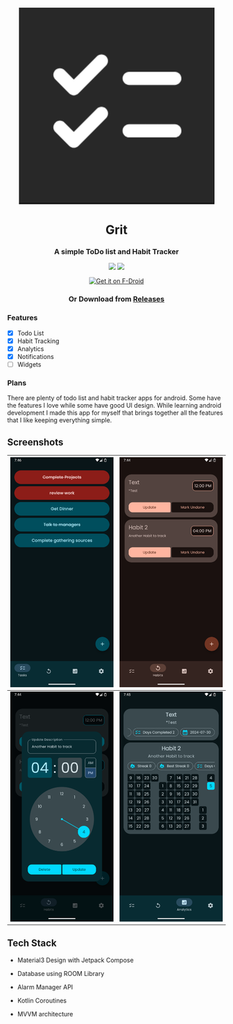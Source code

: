 <div align="center">  

![GritPreview](fastlane/metadata/android/en-US/images/icon.png)

# Grit
### A simple ToDo list and Habit Tracker

</div>

<div align="center"> 
  
![](https://img.shields.io/github/last-commit/shub39/Grit?&style=for-the-badge&color=FFB1C8&logoColor=D9E0EE&labelColor=292324)
![](https://img.shields.io/github/repo-size/shub39/Grit?color=CAC992&label=SIZE&logo=googledrive&style=for-the-badge&logoColor=D9E0EE&labelColor=292324)

[<img src="https://f-droid.org/badge/get-it-on.png"
    alt="Get it on F-Droid"
    height="80">](https://f-droid.org/packages/com.shub39.grit)


### Or Download from [Releases](https://github.com/shub39/Grit/releases/latest)

</div>

### Features
- [x] Todo List
- [x] Habit Tracking
- [x] Analytics
- [x] Notifications
- [ ] Widgets

### Plans
There are plenty of todo list and habit tracker apps for android. Some have the features I love while some have good UI design. While learning android development I made this app for myself that brings together all the features that I like keeping everything simple.

## Screenshots

| ![Image 1](fastlane/metadata/android/en-US/images/phoneScreenshots/1.png) | ![Image 2](fastlane/metadata/android/en-US/images/phoneScreenshots/2.png) |
|:-------------------------------------------------------------------------------------------------:|:------------------------------------------------------------------------------------------------:|
| ![Image 3](fastlane/metadata/android/en-US/images/phoneScreenshots/3.png) | ![Image 4](fastlane/metadata/android/en-US/images/phoneScreenshots/4.png) |


## Tech Stack 
- Material3 Design with Jetpack Compose
  
- Database using ROOM Library
  
- Alarm Manager API

- Kotlin Coroutines

- MVVM architecture 
